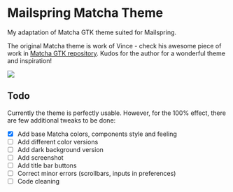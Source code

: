 # Mailspring Matcha Theme
My adaptation of Matcha GTK theme suited for Mailspring.

The original Matcha theme is work of Vince - check his awesome piece of work in [Matcha GTK repository](https://github.com/vinceliuice/matcha). Kudos for the author for a wonderful theme and inspiration!

![](./screenshot/mailspring-matcha-theme.jpg)

## Todo
Currently the theme is perfectly usable. However, for the 100% effect, there are few additional tweaks to be done:
- [x] Add base Matcha colors, components style and feeling
- [ ] Add different color versions
- [ ] Add dark background version
- [ ] Add screenshot
- [ ] Add title bar buttons
- [ ] Correct minor errors (scrollbars, inputs in preferences)
- [ ] Code cleaning
